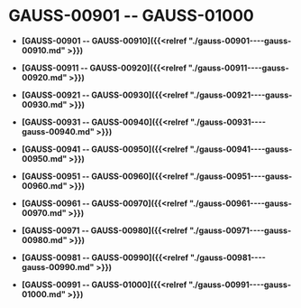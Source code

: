 # GAUSS-00901 -- GAUSS-01000<a name="ZH-CN_TOPIC_0302073413"></a>

-   **[GAUSS-00901 -- GAUSS-00910]({{<relref "./gauss-00901----gauss-00910.md" >}})**  

-   **[GAUSS-00911 -- GAUSS-00920]({{<relref "./gauss-00911----gauss-00920.md" >}})**  

-   **[GAUSS-00921 -- GAUSS-00930]({{<relref "./gauss-00921----gauss-00930.md" >}})**  

-   **[GAUSS-00931 -- GAUSS-00940]({{<relref "./gauss-00931----gauss-00940.md" >}})**  

-   **[GAUSS-00941 -- GAUSS-00950]({{<relref "./gauss-00941----gauss-00950.md" >}})**  

-   **[GAUSS-00951 -- GAUSS-00960]({{<relref "./gauss-00951----gauss-00960.md" >}})**  

-   **[GAUSS-00961 -- GAUSS-00970]({{<relref "./gauss-00961----gauss-00970.md" >}})**  

-   **[GAUSS-00971 -- GAUSS-00980]({{<relref "./gauss-00971----gauss-00980.md" >}})**  

-   **[GAUSS-00981 -- GAUSS-00990]({{<relref "./gauss-00981----gauss-00990.md" >}})**  

-   **[GAUSS-00991 -- GAUSS-01000]({{<relref "./gauss-00991----gauss-01000.md" >}})**  


